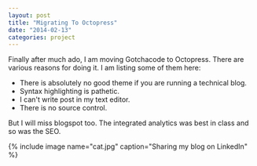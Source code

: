 ```yaml
---
layout: post
title: "Migrating To Octopress"
date: "2014-02-13"
categories: project
---
```


Finally after much ado, I am moving Gotchacode to Octopress. There are various reasons for doing it.
I am listing some of them here:

- There is absolutely no good theme if you are running a technical blog.
- Syntax highlighting is pathetic.
- I can't write post in my text editor.
- There is no source control.

But I will miss blogspot too. The integrated analytics was best in class and so was the SEO.

{% include image name="cat.jpg" caption="Sharing my blog on LinkedIn" %}
